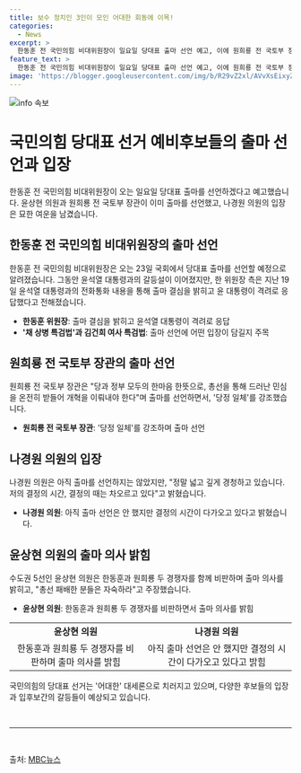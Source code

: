 ```yaml
---
title: 보수 정치인 3인이 모인 어대한 회동에 이목!
categories:
  - News
excerpt: >
  한동훈 전 국민의힘 비대위원장이 일요일 당대표 출마 선언 예고, 이에 원희룡 전 국토부 장관, 윤상현 의원 출마 선언. 나경원 의원은 여운을 남기며 주목받음. 한 위원장은 총선 참패 책임 후 두 달 만에 복귀 선언, 윤석열 대통령과의 갈등설 불구 출마 결심. 채 상병 특검법과 김건희 여사 특검법 입장도 주목.원희룡 전 장관은 친윤 입장, 나경원 의원은 원팀 강조. 윤상현 의원은 총선 패배 자숙 주장 및 안철수·김재섭 의원 불출마로 4파전 구도 예측.
feature_text: >
  한동훈 전 국민의힘 비대위원장이 일요일 당대표 출마 선언 예고, 이에 원희룡 전 국토부 장관, 윤상현 의원 출마 선언. 나경원 의원은 여운을 남기며 주목받음. 한 위원장은 총선 참패 책임 후 두 달 만에 복귀 선언, 윤석열 대통령과의 갈등설 불구 출마 결심. 채 상병 특검법과 김건희 여사 특검법 입장도 주목.원희룡 전 장관은 친윤 입장, 나경원 의원은 원팀 강조. 윤상현 의원은 총선 패배 자숙 주장 및 안철수·김재섭 의원 불출마로 4파전 구도 예측.
image: 'https://blogger.googleusercontent.com/img/b/R29vZ2xl/AVvXsEixyZcFfHzMRdzZMjFBmAUKJYCLCGyLL1o632UiGVXcaFdKo_bkvkuCioo0uUKlGfBVcT3P84aROyZIXSBEx3Aw5nCQ3pTgDom1WDC4m8eifvWiAmWEEVb4x6G_l8C0QH225ldMjyaFvpxGEBGNO37VmDTDMHGhJPq73UglMfDca1-0aw/s1600/blogspot.png'
---
```


<p><img src="https://blogger.googleusercontent.com/img/b/R29vZ2xl/AVvXsEixyZcFfHzMRdzZMjFBmAUKJYCLCGyLL1o632UiGVXcaFdKo_bkvkuCioo0uUKlGfBVcT3P84aROyZIXSBEx3Aw5nCQ3pTgDom1WDC4m8eifvWiAmWEEVb4x6G_l8C0QH225ldMjyaFvpxGEBGNO37VmDTDMHGhJPq73UglMfDca1-0aw/s1600/blogspot.png" alt="info 속보" /></p>

<h1>국민의힘 당대표 선거 예비후보들의 출마 선언과 입장</h1>

<p data-ke-size="size16">한동훈 전 국민의힘 비대위원장이 오는 일요일 당대표 출마를 선언하겠다고 예고했습니다. 윤상현 의원과 원희룡 전 국토부 장관이 이미 출마를 선언했고, 나경원 의원의 입장은 묘한 여운을 남겼습니다.</p>

<h2 data-ke-size="size26">한동훈 전 국민의힘 비대위원장의 출마 선언</h2>

<p data-ke-size="size16">한동훈 전 국민의힘 비대위원장은 오는 23일 국회에서 당대표 출마를 선언할 예정으로 알려졌습니다. 그동안 윤석열 대통령과의 갈등설이 이어졌지만, 한 위원장 측은 지난 19일 윤석열 대통령과의 전화통화 내용을 통해 출마 결심을 밝히고 윤 대통령이 격려로 응답했다고 전해졌습니다.</p>

<ul>
    <li><b>한동훈 위원장</b>: 출마 결심을 밝히고 윤석열 대통령이 격려로 응답</li>
    <li><b>'채 상병 특검법'과 김건희 여사 특검법</b>: 출마 선언에 어떤 입장이 담길지 주목</li>
</ul>

<h2 data-ke-size="size26">원희룡 전 국토부 장관의 출마 선언</h2>

<p data-ke-size="size16">원희룡 전 국토부 장관은 "당과 정부 모두의 한마음 한뜻으로, 총선을 통해 드러난 민심을 온전히 받들어 개혁을 이뤄내야 한다"며 출마를 선언하면서, '당정 일체'를 강조했습니다.</p>

<ul>
    <li><b>원희룡 전 국토부 장관</b>: '당정 일체'를 강조하며 출마 선언</li>
</ul>

<h2 data-ke-size="size26">나경원 의원의 입장</h2>

<p data-ke-size="size16">나경원 의원은 아직 출마를 선언하지는 않았지만, "정말 넓고 깊게 경청하고 있습니다. 저의 결정의 시간, 결정의 때는 차오르고 있다"고 밝혔습니다.</p>

<ul>
    <li><b>나경원 의원</b>: 아직 출마 선언은 안 했지만 결정의 시간이 다가오고 있다고 밝혔습니다.</li>
</ul>

<h2 data-ke-size="size26">윤상현 의원의 출마 의사 밝힘</h2>

<p data-ke-size="size16">수도권 5선인 윤상현 의원은 한동훈과 원희룡 두 경쟁자를 함께 비판하며 출마 의사를 밝히고, "총선 패배한 분들은 자숙하라"고 주장했습니다.</p>

<ul>
    <li><b>윤상현 의원</b>: 한동훈과 원희룡 두 경쟁자를 비판하면서 출마 의사를 밝힘</li>
</ul>

<table>
    <tr>
        <td style="text-align: center; height: 17px;"><b>윤상현 의원</b></td>
        <td style="text-align: center; height: 17px;"><b>나경원 의원</b></td>
    </tr>
    <tr>
        <td style="text-align: center; height: 17px;">한동훈과 원희룡 두 경쟁자를 비판하며 출마 의사를 밝힘</td>
        <td style="text-align: center; height: 17px;">아직 출마 선언은 안 했지만 결정의 시간이 다가오고 있다고 밝힘</td>
    </tr>
</table>

<p data-ke-size="size16">국민의힘의 당대표 선거는 '어대한' 대세론으로 치러지고 있으며, 다양한 후보들의 입장과 입후보간의 갈등들이 예상되고 있습니다.</p>

<p data-ke-size="size16">&nbsp;</p>

<hr>

<p data-ke-size="size16">&nbsp;</p>

<p data-ke-size="size16">출처: <a href="https://imnews.imbc.com/news/2021/politics/article/6350475_34903.html" target="_blank" rel="noopener">MBC뉴스</a></p>

